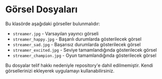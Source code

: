 # Görsel Dosyaları

Bu klasörde aşağıdaki görseller bulunmalıdır:

- `streamer.jpg` - Varsayılan yayıncı görseli
- `streamer_happy.jpg` - Başarılı durumlarda gösterilecek görsel
- `streamer_sad.jpg` - Başarısız durumlarda gösterilecek görsel
- `streamer_excited.jpg` - Seviye tamamlandığında gösterilecek görsel
- `streamer_champion.jpg` - Oyun tamamlandığında gösterilecek görsel

Bu dosyalar telif hakkı nedeniyle repository'e dahil edilmemiştir. Kendi görsellerinizi ekleyerek uygulamayı kullanabilirsiniz.